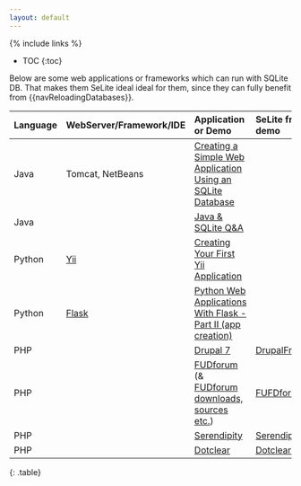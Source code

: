 ```yaml
---
layout: default
---
```

{% include links %}
* TOC
{:toc}

Below are some web applications or frameworks which can run with SQLite DB. That makes them SeLite ideal ideal for them, since they can fully benefit from {{navReloadingDatabases}}.


| **Language** | **WebServer/Framework/IDE**        | **Application or Demo**                                      | **SeLite framework or demo** |
|:-------------|:-----------------------------------|:-------------------------------------------------------------|:-----------------------------|
| Java       | Tomcat, NetBeans                 | [Creating a Simple Web Application Using an SQLite Database](http://users.csc.calpoly.edu/~jdalbey/308/Resources/HOWTO_SQLite_with_NetBeans.html) |  |
| Java       |                                   | [Java & SQLite Q&A](http://www.java2s.com/Questions_And_Answers/Java-Database/sqlite/sqlite.htm) |  |
| Python     | [Yii](http://www.yiiframework.com) | [Creating Your First Yii Application](http://www.yiiframework.com/doc/guide/1.1/en/quickstart.first-app) |  |
| Python     | [Flask](http://flask.pocoo.org/)   | [Python Web Applications With Flask - Part II (app creation)](http://www.realpython.com/blog/python/python-web-applications-with-flask-part-ii-app-creation) |  |
| PHP        |                                   | [Drupal 7](http://drupal.org)                               | [DrupalFramework](DrupalFramework) |
| PHP        |                                   | [FUDforum](http://fudforum.org/forum/) (& [FUDforum downloads, sources etc.](http://sourceforge.net/projects/fudforum/)) | [FUFDforumFramework](FUFDforumFramework) |
| PHP        |                                   | [Serendipity](http://www.s9y.org)                           | [SerendipityFramework](SerendipityFramework) |
| PHP        |                                   | [Dotclear](http://dotclear.org/)                            | [DotclearFramework](DotclearFramework) |
{: .table}